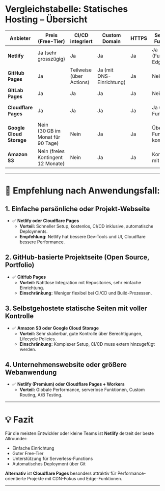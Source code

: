 # Vergleichstabelle: Statisches Hosting – Übersicht

| Anbieter              | Preis (Free-Tier)                  | CI/CD integriert                 | Custom Domain         | HTTPS | Serverlose Funktionen             | Performance / CDN               | Einschränkungen                                |
|----------------------|------------------------------------|----------------------------------|------------------------|--------|------------------------------------|----------------------------------|------------------------------------------------|
| **Netlify**          | Ja (sehr grosszügig)               | Ja                               | Ja                     | Ja     | Ja (Functions, Edge)               | Global CDN                      | Begrenzte Build-Zeit im Free-Tier              |
| **GitHub Pages**     | Ja                                 | Teilweise (über Actions)         | Ja (mit DNS-Einrichtung) | Ja     | Nein                               | Gut (aber begrenzter CDN)       | Keine serverseitige Logik                      |
| **GitLab Pages**     | Ja                                 | Ja                               | Ja                     | Ja     | Nein                               | Gut                              | Komplexere Einrichtung                         |
| **Cloudflare Pages** | Ja                                 | Ja                               | Ja                     | Ja     | Ja (Edge Functions)                | Exzellent (Cloudflare CDN)       | Kein Support für dynamisches Backend           |
| **Google Cloud Storage** | Nein (30 GB im Monat für 90 Tage)  | Nein                             | Ja                     | Ja     | Über Cloud Functions kombinierbar | Schnell, aber selbst konfigurierbar | Technisch komplexer                        |
| **Amazon S3**        | Nein (freies Kontingent 12 Monate) | Nein                             | Ja                     | Ja     | Kombinierbar mit Lambda            | Hochperformant                   | Komplexer Setup, keine CI/CD                   |

---

# 🥇 Empfehlung nach Anwendungsfall:

## 1. Einfache persönliche oder Projekt-Webseite
- ✅ **Netlify oder Cloudflare Pages**
    - **Vorteil:** Schneller Setup, kostenlos, CI/CD inklusive, automatische Deployments.
    - **Empfehlung:** Netlify hat bessere Dev-Tools und UI, Cloudflare bessere Performance.

## 2. GitHub-basierte Projektseite (Open Source, Portfolio)
- ✅ **GitHub Pages**
    - **Vorteil:** Nahtlose Integration mit Repositories, sehr einfache Einrichtung.
    - **Einschränkung:** Weniger flexibel bei CI/CD und Build-Prozessen.

## 3. Selbstgehostete statische Seiten mit voller Kontrolle
- ✅ **Amazon S3 oder Google Cloud Storage**
    - **Vorteil:** Sehr skalierbar, gute Kontrolle über Berechtigungen, Lifecycle Policies.
    - **Einschränkung:** Komplexer Setup, CI/CD muss extern hinzugefügt werden.

## 4. Unternehmenswebsite oder größere Webanwendung
- ✅ **Netlify (Premium) oder Cloudflare Pages + Workers**
    - **Vorteil:** Globale Performance, serverlose Funktionen, Custom Routing, A/B Testing.

---

# 💡 Fazit

Für die meisten Entwickler oder kleine Teams ist **Netlify** derzeit der beste Allrounder:
- Einfache Einrichtung
- Guter Free-Tier
- Unterstützung für Serverless-Functions
- Automatisches Deployment über Git

**Alternativ** ist **Cloudflare Pages** besonders attraktiv für Performance-orientierte Projekte mit CDN-Fokus und Edge-Funktionen.

---
